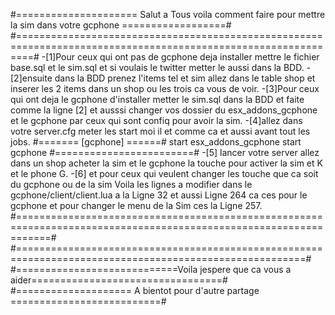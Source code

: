 #===================== Salut a Tous voila comment faire pour mettre la sim dans votre gcphone ==================#
#===============================================================================================================#
-[1]Pour ceux qui ont pas de gcphone deja installer mettre le fichier base.sql et le sim.sql et si voulais le twitter metter le aussi dans la BDD.
-[2]ensuite dans la BDD prenez l'items tel et sim allez dans le table shop et inserer les 2 items dans un shop ou les trois ca vous de voir.
-[3]Pour ceux qui ont deja le gcphone d'installer metter le sim.sql dans la BDD et faite comme la ligne [2] et ausssi changer vos dossier du esx_addons_gcphone et le gcphone par ceux qui sont confiq pour avoir la sim.
-[4]allez dans votre server.cfg meter les start moi il et comme ca et aussi avant tout les jobs.
#======= [gcphone] ======#
start esx_addons_gcphone 
start gcphone
#========================#
-[5] lancer votre server allez dans un shop acheter la sim et le gcphone la touche pour activer la sim et K et le phone G.
-[6] et pour ceux qui veulent changer les touche que ca soit du gcphone ou de la sim Voila les lignes a modifier dans le gcphone/client/client.lua a la Ligne 32 et aussi Ligne 264 ca ces pour le gcphone et pour changer le menu de la Sim ces la Ligne 257. 
#==================================================================================================================#
     #========================================================================================================#
          #============================Voila jespere que ca vous a aider=================================#
                  #==================== A bientot pour d'autre partage ==========================#